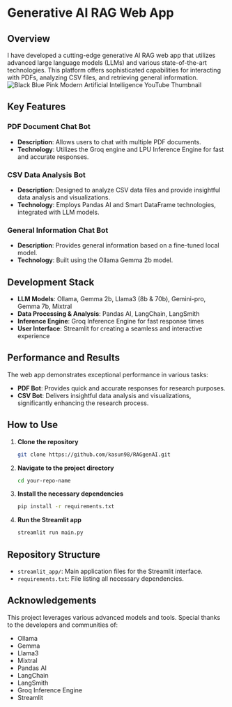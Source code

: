 # Generative AI RAG Web App

## Overview

I have developed a cutting-edge generative AI RAG web app that utilizes advanced large language models (LLMs) and various state-of-the-art technologies. This platform offers sophisticated capabilities for interacting with PDFs, analyzing CSV files, and retrieving general information.
![Black Blue Pink Modern Artificial Intelligence YouTube Thumbnail](https://github.com/kasun98/RAGgenAI/assets/63708260/6413d1e0-3bba-4a41-9378-2d2a1fb6df15)

## Key Features

### PDF Document Chat Bot
- **Description**: Allows users to chat with multiple PDF documents.
- **Technology**: Utilizes the Groq engine and LPU Inference Engine for fast and accurate responses.

### CSV Data Analysis Bot
- **Description**: Designed to analyze CSV data files and provide insightful data analysis and visualizations.
- **Technology**: Employs Pandas AI and Smart DataFrame technologies, integrated with LLM models.

### General Information Chat Bot
- **Description**: Provides general information based on a fine-tuned local model.
- **Technology**: Built using the Ollama Gemma 2b model.

## Development Stack

- **LLM Models**: Ollama, Gemma 2b, Llama3 (8b & 70b), Gemini-pro, Gemma 7b, Mixtral
- **Data Processing & Analysis**: Pandas AI, LangChain, LangSmith
- **Inference Engine**: Groq Inference Engine for fast response times
- **User Interface**: Streamlit for creating a seamless and interactive experience

## Performance and Results

The web app demonstrates exceptional performance in various tasks:
- **PDF Bot**: Provides quick and accurate responses for research purposes.
- **CSV Bot**: Delivers insightful data analysis and visualizations, significantly enhancing the research process.


## How to Use

1. **Clone the repository**
    ```bash
    git clone https://github.com/kasun98/RAGgenAI.git
    ```

2. **Navigate to the project directory**
    ```bash
    cd your-repo-name
    ```

3. **Install the necessary dependencies**
    ```bash
    pip install -r requirements.txt
    ```

4. **Run the Streamlit app**
    ```bash
    streamlit run main.py
    ```

## Repository Structure

- `streamlit_app/`: Main application files for the Streamlit interface.
- `requirements.txt`: File listing all necessary dependencies.

## Acknowledgements

This project leverages various advanced models and tools. Special thanks to the developers and communities of:
- Ollama
- Gemma
- Llama3
- Mixtral
- Pandas AI
- LangChain
- LangSmith
- Groq Inference Engine
- Streamlit

